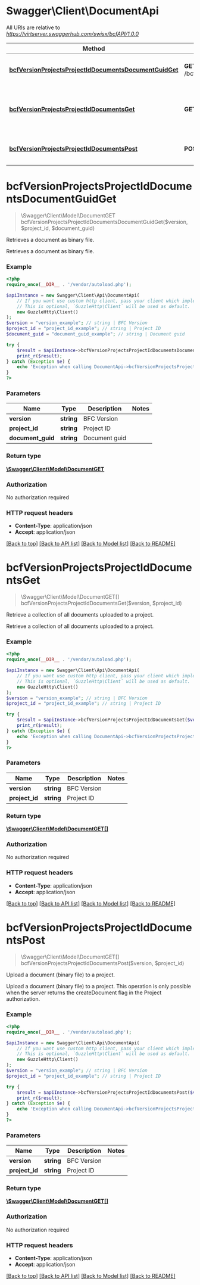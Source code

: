 # Swagger\Client\DocumentApi

All URIs are relative to *https://virtserver.swaggerhub.com/swisx/bcfAPI/1.0.0*

Method | HTTP request | Description
------------- | ------------- | -------------
[**bcfVersionProjectsProjectIdDocumentsDocumentGuidGet**](DocumentApi.md#bcfVersionProjectsProjectIdDocumentsDocumentGuidGet) | **GET** /bcf/{version}/projects/{project_id}/documents/{document_guid} | Retrieves a document as binary file.
[**bcfVersionProjectsProjectIdDocumentsGet**](DocumentApi.md#bcfVersionProjectsProjectIdDocumentsGet) | **GET** /bcf/{version}/projects/{project_id}/documents | Retrieve a collection of all documents uploaded to a project.
[**bcfVersionProjectsProjectIdDocumentsPost**](DocumentApi.md#bcfVersionProjectsProjectIdDocumentsPost) | **POST** /bcf/{version}/projects/{project_id}/documents | Upload a document (binary file) to a project.


# **bcfVersionProjectsProjectIdDocumentsDocumentGuidGet**
> \Swagger\Client\Model\DocumentGET bcfVersionProjectsProjectIdDocumentsDocumentGuidGet($version, $project_id, $document_guid)

Retrieves a document as binary file.

Retrieves a document as binary file.

### Example
```php
<?php
require_once(__DIR__ . '/vendor/autoload.php');

$apiInstance = new Swagger\Client\Api\DocumentApi(
    // If you want use custom http client, pass your client which implements `GuzzleHttp\ClientInterface`.
    // This is optional, `GuzzleHttp\Client` will be used as default.
    new GuzzleHttp\Client()
);
$version = "version_example"; // string | BFC Version
$project_id = "project_id_example"; // string | Project ID
$document_guid = "document_guid_example"; // string | Document guid

try {
    $result = $apiInstance->bcfVersionProjectsProjectIdDocumentsDocumentGuidGet($version, $project_id, $document_guid);
    print_r($result);
} catch (Exception $e) {
    echo 'Exception when calling DocumentApi->bcfVersionProjectsProjectIdDocumentsDocumentGuidGet: ', $e->getMessage(), PHP_EOL;
}
?>
```

### Parameters

Name | Type | Description  | Notes
------------- | ------------- | ------------- | -------------
 **version** | **string**| BFC Version |
 **project_id** | **string**| Project ID |
 **document_guid** | **string**| Document guid |

### Return type

[**\Swagger\Client\Model\DocumentGET**](../Model/DocumentGET.md)

### Authorization

No authorization required

### HTTP request headers

 - **Content-Type**: application/json
 - **Accept**: application/json

[[Back to top]](#) [[Back to API list]](../../README.md#documentation-for-api-endpoints) [[Back to Model list]](../../README.md#documentation-for-models) [[Back to README]](../../README.md)

# **bcfVersionProjectsProjectIdDocumentsGet**
> \Swagger\Client\Model\DocumentGET[] bcfVersionProjectsProjectIdDocumentsGet($version, $project_id)

Retrieve a collection of all documents uploaded to a project.

Retrieve a collection of all documents uploaded to a project.

### Example
```php
<?php
require_once(__DIR__ . '/vendor/autoload.php');

$apiInstance = new Swagger\Client\Api\DocumentApi(
    // If you want use custom http client, pass your client which implements `GuzzleHttp\ClientInterface`.
    // This is optional, `GuzzleHttp\Client` will be used as default.
    new GuzzleHttp\Client()
);
$version = "version_example"; // string | BFC Version
$project_id = "project_id_example"; // string | Project ID

try {
    $result = $apiInstance->bcfVersionProjectsProjectIdDocumentsGet($version, $project_id);
    print_r($result);
} catch (Exception $e) {
    echo 'Exception when calling DocumentApi->bcfVersionProjectsProjectIdDocumentsGet: ', $e->getMessage(), PHP_EOL;
}
?>
```

### Parameters

Name | Type | Description  | Notes
------------- | ------------- | ------------- | -------------
 **version** | **string**| BFC Version |
 **project_id** | **string**| Project ID |

### Return type

[**\Swagger\Client\Model\DocumentGET[]**](../Model/DocumentGET.md)

### Authorization

No authorization required

### HTTP request headers

 - **Content-Type**: application/json
 - **Accept**: application/json

[[Back to top]](#) [[Back to API list]](../../README.md#documentation-for-api-endpoints) [[Back to Model list]](../../README.md#documentation-for-models) [[Back to README]](../../README.md)

# **bcfVersionProjectsProjectIdDocumentsPost**
> \Swagger\Client\Model\DocumentGET[] bcfVersionProjectsProjectIdDocumentsPost($version, $project_id)

Upload a document (binary file) to a project.

Upload a document (binary file) to a project. This operation is only possible when the server returns the createDocument flag in the Project authorization.

### Example
```php
<?php
require_once(__DIR__ . '/vendor/autoload.php');

$apiInstance = new Swagger\Client\Api\DocumentApi(
    // If you want use custom http client, pass your client which implements `GuzzleHttp\ClientInterface`.
    // This is optional, `GuzzleHttp\Client` will be used as default.
    new GuzzleHttp\Client()
);
$version = "version_example"; // string | BFC Version
$project_id = "project_id_example"; // string | Project ID

try {
    $result = $apiInstance->bcfVersionProjectsProjectIdDocumentsPost($version, $project_id);
    print_r($result);
} catch (Exception $e) {
    echo 'Exception when calling DocumentApi->bcfVersionProjectsProjectIdDocumentsPost: ', $e->getMessage(), PHP_EOL;
}
?>
```

### Parameters

Name | Type | Description  | Notes
------------- | ------------- | ------------- | -------------
 **version** | **string**| BFC Version |
 **project_id** | **string**| Project ID |

### Return type

[**\Swagger\Client\Model\DocumentGET[]**](../Model/DocumentGET.md)

### Authorization

No authorization required

### HTTP request headers

 - **Content-Type**: application/json
 - **Accept**: application/json

[[Back to top]](#) [[Back to API list]](../../README.md#documentation-for-api-endpoints) [[Back to Model list]](../../README.md#documentation-for-models) [[Back to README]](../../README.md)


